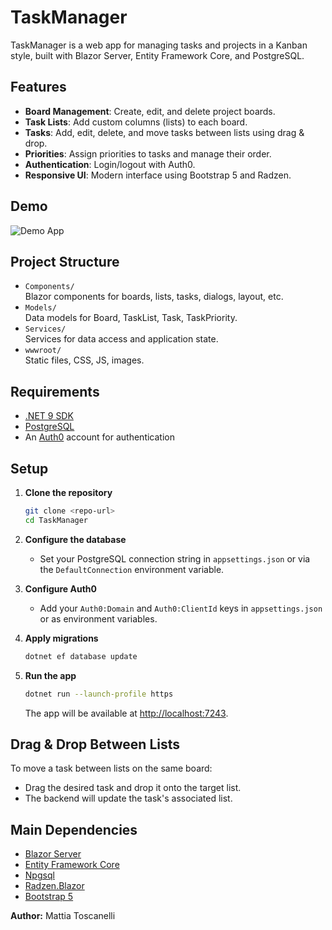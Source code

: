 # TaskManager

TaskManager is a web app for managing tasks and projects in a Kanban style, built with Blazor Server, Entity Framework Core, and PostgreSQL.

## Features

- **Board Management**: Create, edit, and delete project boards.
- **Task Lists**: Add custom columns (lists) to each board.
- **Tasks**: Add, edit, delete, and move tasks between lists using drag & drop.
- **Priorities**: Assign priorities to tasks and manage their order.
- **Authentication**: Login/logout with Auth0.
- **Responsive UI**: Modern interface using Bootstrap 5 and Radzen.

## Demo

![Demo App](docs/demo.gif)

## Project Structure

- `Components/`  
  Blazor components for boards, lists, tasks, dialogs, layout, etc.
- `Models/`  
  Data models for Board, TaskList, Task, TaskPriority.
- `Services/`  
  Services for data access and application state.
- `wwwroot/`  
  Static files, CSS, JS, images.

## Requirements

- [.NET 9 SDK](https://dotnet.microsoft.com/download)
- [PostgreSQL](https://www.postgresql.org/)
- An [Auth0](https://auth0.com/) account for authentication

## Setup

1. **Clone the repository**
   ```bash
   git clone <repo-url>
   cd TaskManager
   ```

2. **Configure the database**
   - Set your PostgreSQL connection string in `appsettings.json` or via the `DefaultConnection` environment variable.

3. **Configure Auth0**
   - Add your `Auth0:Domain` and `Auth0:ClientId` keys in `appsettings.json` or as environment variables.

4. **Apply migrations**
   ```bash
   dotnet ef database update
   ```

5. **Run the app**
   ```bash
   dotnet run --launch-profile https
   ```
   The app will be available at [http://localhost:7243](http://localhost:7243).

## Drag & Drop Between Lists

To move a task between lists on the same board:
- Drag the desired task and drop it onto the target list.
- The backend will update the task's associated list.

## Main Dependencies

- [Blazor Server](https://learn.microsoft.com/aspnet/core/blazor/)
- [Entity Framework Core](https://learn.microsoft.com/ef/core/)
- [Npgsql](https://www.npgsql.org/)
- [Radzen.Blazor](https://blazor.radzen.com/)
- [Bootstrap 5](https://getbootstrap.com/)

**Author:** Mattia Toscanelli